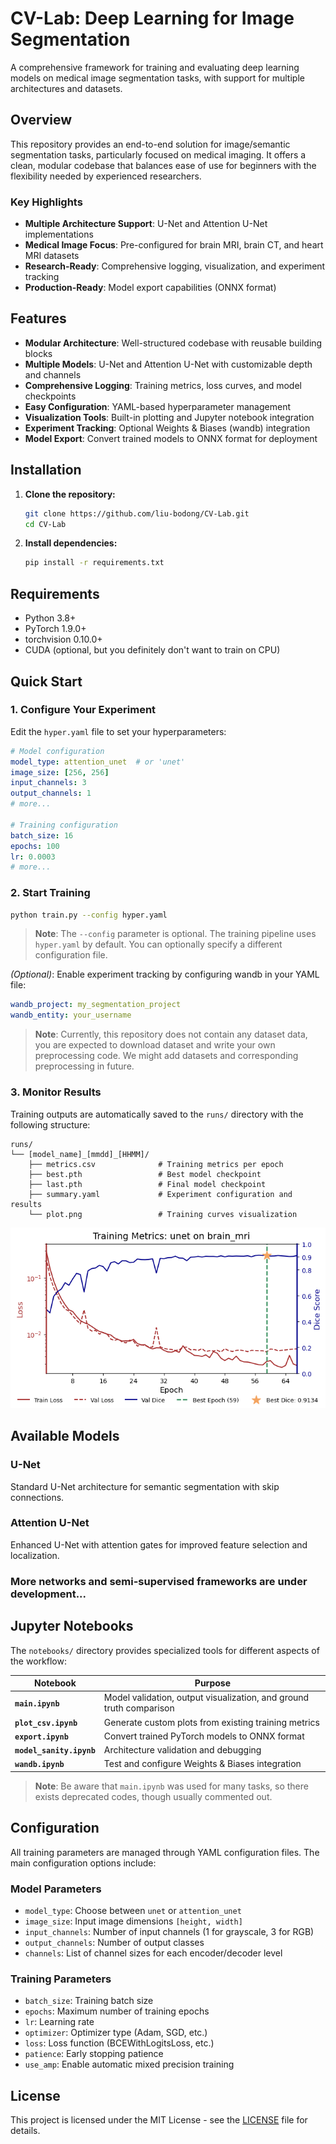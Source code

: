 # CV-Lab: Deep Learning for Image Segmentation

A comprehensive framework for training and evaluating deep learning models on medical image segmentation tasks, with support for multiple architectures and datasets.

## Overview

This repository provides an end-to-end solution for image/semantic segmentation tasks, particularly focused on medical imaging. It offers a clean, modular codebase that balances ease of use for beginners with the flexibility needed by experienced researchers.

### Key Highlights
- **Multiple Architecture Support**: U-Net and Attention U-Net implementations
- **Medical Image Focus**: Pre-configured for brain MRI, brain CT, and heart MRI datasets
- **Research-Ready**: Comprehensive logging, visualization, and experiment tracking
- **Production-Ready**: Model export capabilities (ONNX format)

## Features

- **Modular Architecture**: Well-structured codebase with reusable building blocks
- **Multiple Models**: U-Net and Attention U-Net with customizable depth and channels
- **Comprehensive Logging**: Training metrics, loss curves, and model checkpoints
- **Easy Configuration**: YAML-based hyperparameter management
- **Visualization Tools**: Built-in plotting and Jupyter notebook integration
- **Experiment Tracking**: Optional Weights & Biases (wandb) integration
- **Model Export**: Convert trained models to ONNX format for deployment

## Installation

1. **Clone the repository:**
   ```bash
   git clone https://github.com/liu-bodong/CV-Lab.git
   cd CV-Lab
   ```

2. **Install dependencies:**
   ```bash
   pip install -r requirements.txt
   ```

## Requirements
- Python 3.8+
- PyTorch 1.9.0+
- torchvision 0.10.0+
- CUDA (optional, but you definitely don't want to train on CPU)

## Quick Start

### 1. Configure Your Experiment
Edit the `hyper.yaml` file to set your hyperparameters:

```yaml
# Model configuration
model_type: attention_unet  # or 'unet'
image_size: [256, 256]
input_channels: 3
output_channels: 1
# more...

# Training configuration
batch_size: 16
epochs: 100
lr: 0.0003
# more...
```

### 2. Start Training
```bash
python train.py --config hyper.yaml
```

> **Note**: The `--config` parameter is optional. The training pipeline uses `hyper.yaml` by default. You can optionally specify a different configuration file.

*(Optional)*: Enable experiment tracking by configuring wandb in your YAML file:

```yaml
wandb_project: my_segmentation_project
wandb_entity: your_username
``` 

> **Note**: Currently, this repository does not contain any dataset data, you are expected to download dataset and write your own preprocessing code. We might add datasets and corresponding preprocessing in future.

### 3. Monitor Results
Training outputs are automatically saved to the `runs/` directory with the following structure:
```
runs/
└── [model_name]_[mmdd]_[HHMM]/
    ├── metrics.csv              # Training metrics per epoch
    ├── best.pth                 # Best model checkpoint
    ├── last.pth                 # Final model checkpoint
    ├── summary.yaml             # Experiment configuration and results
    └── plot.png                 # Training curves visualization
```

![Training Example](https://github.com/liu-bodong/CV-Lab/blob/main/runs/unet_0727_1906/plot.png)

## Available Models

### U-Net
Standard U-Net architecture for semantic segmentation with skip connections.

### Attention U-Net
Enhanced U-Net with attention gates for improved feature selection and localization.

### More networks and semi-supervised frameworks are under development...

## Jupyter Notebooks

The `notebooks/` directory provides specialized tools for different aspects of the workflow:

| Notebook | Purpose |
|----------|---------|
| **`main.ipynb`** | Model validation, output visualization, and ground truth comparison |
| **`plot_csv.ipynb`** | Generate custom plots from existing training metrics |
| **`export.ipynb`** | Convert trained PyTorch models to ONNX format |
| **`model_sanity.ipynb`** | Architecture validation and debugging |
| **`wandb.ipynb`** | Test and configure Weights & Biases integration |

> **Note**: Be aware that `main.ipynb` was used for many tasks, so there exists deprecated codes, though usually commented out.

## Configuration

All training parameters are managed through YAML configuration files. The main configuration options include:

### Model Parameters
- `model_type`: Choose between `unet` or `attention_unet`
- `image_size`: Input image dimensions `[height, width]`
- `input_channels`: Number of input channels (1 for grayscale, 3 for RGB)
- `output_channels`: Number of output classes
- `channels`: List of channel sizes for each encoder/decoder level

### Training Parameters
- `batch_size`: Training batch size
- `epochs`: Maximum number of training epochs
- `lr`: Learning rate
- `optimizer`: Optimizer type (Adam, SGD, etc.)
- `loss`: Loss function (BCEWithLogitsLoss, etc.)
- `patience`: Early stopping patience
- `use_amp`: Enable automatic mixed precision training


## License

This project is licensed under the MIT License - see the [LICENSE](LICENSE) file for details.
